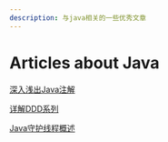 ```yaml
---
description: 与java相关的一些优秀文章
---
```


# Articles about Java

[深入浅出Java注解](https://www.jianshu.com/p/5cac4cb9be54)

[详解DDD系列](https://developer.aliyun.com/article/719251)

[Java守护线程概述](https://blog.csdn.net/u013256816/article/details/50392298)